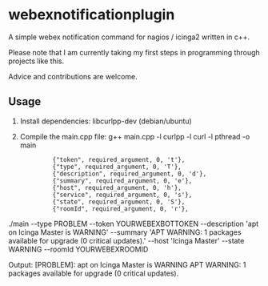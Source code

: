 # webexnotificationplugin

A simple webex notification command for nagios / icinga2 written in c++.

Please note that I am currently taking my first steps in programming through projects like this. 

Advice and contributions are welcome. 

## Usage 

1. Install dependencies: libcurlpp-dev (debian/ubuntu)
2. Compile the main.cpp file: g++ main.cpp -l curlpp -l curl -l pthread -o main

                {"token", required_argument, 0, 't'},
                {"type", required_argument, 0, 'T'},
                {"description", required_argument, 0, 'd'},
                {"summary", required_argument, 0, 'e'},
                {"host", required_argument, 0, 'h'},
                {"service", required_argument, 0, 's'},
                {"state", required_argument, 0, 'S'},
                {"roomId", required_argument, 0, 'r'},

./main --type PROBLEM --token YOURWEBEXBOTTOKEN --description 'apt on Icinga Master is WARNING' --summary 'APT WARNING: 1 packages available for upgrade (0 critical updates).' --host 'Icinga Master' --state WARNING --roomId YOURWEBEXROOMID

Output:
      [PROBLEM]: apt on Icinga Master is WARNING
      APT WARNING: 1 packages available for upgrade (0 critical updates).
